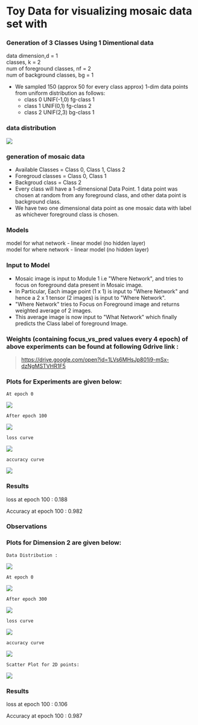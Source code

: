 # Toy Data for visualizing mosaic data set with 


### Generation of 3 Classes Using 1 Dimentional data  
  data dimension,d = 1    
  classes, k = 2  
  num of foreground classes, nf = 2   
  num of background classes, bg = 1   
  - We sampled 150 (approx 50 for every class approx) 1-dim data points from uniform distribution as follows:
     - class 0 UNIF(-1,0) fg-class 1
     - class 1 UNIF(0,1) fg-class 2
     - class 2 UNIF(2,3) bg-class 1
  
   ###     data distribution
  ![](./plots_images/data_distribution.png)
  
  ### generation of mosaic data
  - Available Classes = Class 0, Class 1, Class 2
  - Foregroud classes = Class 0, Class 1
  - Backgroud class =  Class 2
  - Every class will have a 1-dimensional Data Point. 1 data point was chosen at random from any foreground class, and other data point is  background class.
  - We have two one dimensional data point as one mosaic data with label as whichever foreground class is chosen.
  
### Models
model for what network - linear model (no hidden layer)  
model for where network - linear model (no hidden layer)   

### Input to Model
- Mosaic image is input to Module 1 i.e "Where Network", and tries to focus on foreground data present in Mosaic image.
- In Particular, Each image point (1 x 1) is input to "Where Network" and hence a 2 x 1 tensor (2 images) is input to "Where Network".
- "Where Network" tries to Focus on Foreground image and returns weighted average of 2 images.
- This average image is now input to "What Network" which finally predicts the Class label of foreground Image.

### Weights (containing focus_vs_pred values every 4 epoch) of above experiments can be found at following Gdrive link :
> https://drive.google.com/open?id=1LVs6MHsJp801i9-mSx-dzNgMSTVHR1F5

### Plots for Experiments are given below:
    At epoch 0    
![](./plots_images/epoch_0.png)
 
    After epoch 100    
![](./plots_images/epoch_100.png)
   
    loss curve   
 ![](./plots_images/loss_curve.png)
   
   
    accuracy curve     
   ![](./plots_images/acc_curve.png)
 
### Results 
loss at epoch 100 : 0.188

Accuracy at epoch 100 : 0.982


### Observations

### Plots for Dimension 2 are given below:
    Data Distribution :
![](./plots_images/dim2_data_dist.png)
    
    At epoch 0    
![](./plots_images/epoch_0_dim2.png)
 
    After epoch 300    
![](./plots_images/epoch_300_dim2.png)
   
    loss curve   
 ![](./plots_images/loss_curve_dim2.png)
   
   
    accuracy curve     
   ![](./plots_images/acc_curve_dim2.png)
   
    Scatter Plot for 2D points:
   ![](./plots_images/scatter_plot_dim2.png)
 
### Results 
loss at epoch 100 : 0.106

Accuracy at epoch 100 : 0.987

